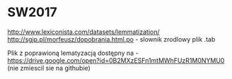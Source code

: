 # SW2017

http://www.lexiconista.com/datasets/lemmatization/
http://sgjp.pl/morfeusz/dopobrania.html.po - slownik zrodlowy plik .tab

Plik z poprawioną lematyzacją dostępny na - https://drive.google.com/open?id=0B2MXzESFn1mtMWhFUzR1M0NYMU0 (nie zmiescil sie na githubie)
